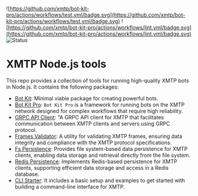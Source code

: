 ![https://github.com/xmtp/bot-kit-pro/actions/workflows/test.yml/badge.svg](https://github.com/xmtp/bot-kit-pro/actions/workflows/test.yml/badge.svg) ![https://github.com/xmtp/bot-kit-pro/actions/workflows/lint.yml/badge.svg](https://github.com/xmtp/bot-kit-pro/actions/workflows/lint.yml/badge.svg) ![Status](https://img.shields.io/badge/Project_status-Alpha-orange)

# XMTP Node.js tools

This repo provides a collection of tools for running high-quality XMTP bots in Node.js. It contains the following packages:

- [Bot Kit](https://github.com/xmtp/botkit): Minimal viable package for creating powerful bots.
- [Bot Kit Pro](./packages/bot-kit-pro/README.md): `Bot Kit Pro` is a framework for running bots on the XMTP network designed for complex workflows that require high reliability.
- [GRPC API Client](./packages/grpc-api-client/README.md): "A GRPC API client for XMTP that facilitates communication between XMTP clients and servers using GRPC protocol.
- [Frames Validator](./packages/frames-validator/README.md): A utility for validating XMTP frames, ensuring data integrity and compliance with the XMTP protocol specifications.
- [Fs Persistence](./packages/gs-persistence/README.md): Provides file system-based data persistence for XMTP clients, enabling data storage and retrieval directly from the file system.
- [Redis Persistence](./packages/redis-persistence/README.md): Implements Redis-based persistence for XMTP clients, supporting efficient data storage and access in a Redis database.
- [CLI Starter](./packages/cli-starter/): It includes a basic setup and examples to get started with building a command-line interface for XMTP.

